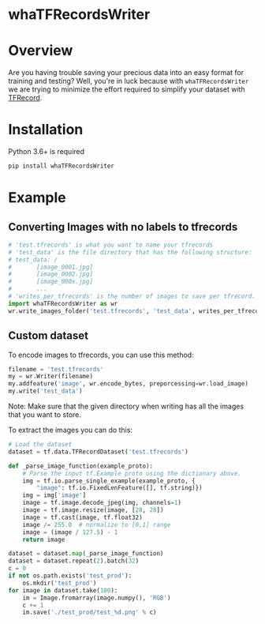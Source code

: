 # whaTFRecordsWriter

# Overview

Are you having trouble saving your precious data into an easy format for training and testing? Well, you're in luck because with `whaTFRecordsWriter` we are trying to minimize the effort required to simplify your dataset with [TFRecord]('https://www.tensorflow.org/tutorials/load_data/tfrecord'). 

# Installation

Python 3.6+ is required

```Python
pip install whaTFRecordsWriter
```

# Example

## Converting Images with no labels to tfrecords

```python
# 'test.tfrecords' is what you want to name your tfrecords
# 'test_data' is the file directory that has the following structure:
# test_data: /
#       [image_0001.jpg]
#       [image_0002.jpg]
#       [image_000x.jpg]
#       ...
# 'writes_per_tfrecords' is the number of images to save per tfrecord.
import whaTFRecordsWriter as wr
wr.write_images_folder('test.tfrecords', 'test_data', writes_per_tfrecords=10)
```

## Custom dataset

To encode images to tfrecords, you can use this method:

```python
filename = 'test.tfrecords'
my = wr.Writer(filename)
my.addfeature('image', wr.encode_bytes, preporcessing=wr.load_image)
my.write('test_data')
```

Note: Make sure that the given directory when writing has all the images that you want to store.

To extract the images you can do this:

```python
# Load the dataset
dataset = tf.data.TFRecordDataset('test.tfrecords')

def _parse_image_function(example_proto):
    # Parse the input tf.Example proto using the dictionary above.
    img = tf.io.parse_single_example(example_proto, {
        "image": tf.io.FixedLenFeature([], tf.string)})
    img = img['image']
    image = tf.image.decode_jpeg(img, channels=1)
    image = tf.image.resize(image, [28, 28])
    image = tf.cast(image, tf.float32)
    image /= 255.0  # normalize to [0,1] range
    image = (image / 127.5) - 1
    return image

dataset = dataset.map(_parse_image_function)
dataset = dataset.repeat(2).batch(32)
c = 0
if not os.path.exists('test_prod'):
    os.mkdir('test_prod')
for image in dataset.take(100):
    im = Image.fromarray(image.numpy(), 'RGB')
    c += 1
    im.save('./test_prod/test_%d.png' % c)
```